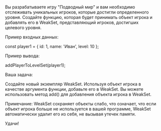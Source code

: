 Вы разрабатываете игру "Подводный мир" и вам необходимо отслеживать уникальных игроков, которые достигли определенного
уровня. Создайте функцию, которая будет принимать объект игрока и добавлять его в WeakSet, представляющий игроков,
достигших целевого уровня.

Пример входных данных:

const player1 = { id: 1, name: 'Иван', level: 10 };

Пример вывода:

addPlayerToLevelSet(player1);

Ваша задача:

Создайте новый экземпляр WeakSet.
Используя объект игрока в качестве аргумента функции, добавьте его в WeakSet.
Вы можете использовать метод add() для добавления объекта игрока в WeakSet.

Примечание: WeakSet сохраняет объекты слабо, что означает, что если объект игрока больше не используется в вашей
программе, WeakSet автоматически удалит его из себя, не вызывая утечек памяти.

Удачи!